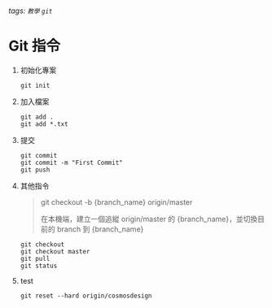 ###### tags: `教學` `git`

# Git 指令

1. 初始化專案
    ```
    git init
    ```
1. 加入檔案
    ```
    git add .
    git add *.txt
    ```
1. 提交
    ```
    git commit
    git commit -m "First Commit"
    git push
    ```
1. 其他指令
    >git checkout -b {branch_name} origin/master
    >
    >在本機端，建立一個追縱 origin/master 的 {branch_name}，並切換目前的 branch    到 {branch_name}

    ```
    git checkout
    git checkout master
    git pull
    git status
    ```
1. test
    ```
    git reset --hard origin/cosmosdesign
    ```